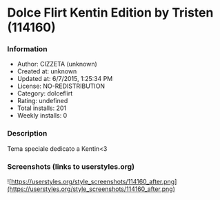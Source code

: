 # Dolce Flirt Kentin Edition by Tristen (114160)

### Information
- Author: CIZZETA (unknown)
- Created at: unknown
- Updated at: 6/7/2015, 1:25:34 PM
- License: NO-REDISTRIBUTION
- Category: dolceflirt
- Rating: undefined
- Total installs: 201
- Weekly installs: 0


### Description
Tema speciale dedicato a Kentin<3


### Screenshots (links to userstyles.org)
![https://userstyles.org/style_screenshots/114160_after.png](https://userstyles.org/style_screenshots/114160_after.png)



